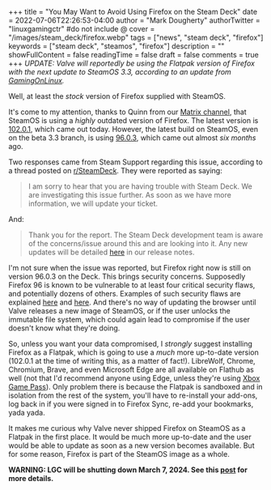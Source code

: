 +++
title = "You May Want to Avoid Using Firefox on the Steam Deck"
date = 2022-07-06T22:26:53-04:00
author = "Mark Dougherty"
authorTwitter = "linuxgamingctr" #do not include @
cover = "/images/steam_deck/firefox.webp"
tags = ["news", "steam deck", "firefox"]
keywords = ["steam deck", "steamos", "firefox"]
description = ""
showFullContent = false
readingTime = false
draft = false
comments = true
+++
*UPDATE: Valve will reportedly be using the Flatpak version of Firefox with the next update to SteamOS 3.3, according to an update from [GamingOnLinux](https://www.gamingonlinux.com/2022/07/you-should-avoid-the-stock-firefox-install-on-steam-deck-as-its-badly-outdated/).*

Well, at least the *stock* version of Firefox supplied with SteamOS.

It's come to my attention, thanks to Quinn from our [Matrix channel](https://matrix.to/#/#linux-gaming-central:matrix.org), that SteamOS is using a *highly* outdated version of Firefox. The latest version is [102.0.1](https://www.mozilla.org/en-US/firefox/102.0.1/releasenotes/), which came out today. However, the latest build on SteamOS, even on the beta 3.3 branch, is using [96.0.3](https://www.mozilla.org/en-US/firefox/96.0.3/releasenotes/), which came out almost *six months* ago.

Two responses came from Steam Support regarding this issue, according to a thread posted on [r/SteamDeck](https://www.reddit.com/r/SteamDeck/comments/vszcq8/the_steam_decks_firefox_continues_to_be_outdated/). They were reported as saying:
> I am sorry to hear that you are having trouble with Steam Deck. We are investigating this issue further. As soon as we have more information, we will update your ticket.

And:
> Thank you for the report. The Steam Deck development team is aware of the concerns/issue around this and are looking into it. Any new updates will be detailed [here](https://store.steampowered.com/news/app/1675200) in our release notes.

I'm not sure when the issue was reported, but Firefox right now is still on version 96.0.3 on the Deck. This brings security concerns. Supposedly Firefox 96 is known to be vulnerable to at least four critical security flaws, and potentially dozens of others. Examples of such security flaws are explained [here](https://www.mozilla.org/security/advisories/mfsa2022-09/) and [here](https://www.mozilla.org/security/advisories/mfsa2022-19/). And there's no way of updating the browser until Valve releases a new image of SteamOS, or if the user unlocks the immutable file system, which could again lead to compromise if the user doesn't know what they're doing.

So, unless you want your data compromised, I *strongly* suggest installing Firefox as a Flatpak, which is going to use a *much* more up-to-date version (102.0.1 at the time of writing this, as a matter of fact!). LibreWolf, Chrome, Chromium, Brave, and even Microsoft Edge are all available on Flathub as well (not that I'd recommend anyone using Edge, unless they're using [Xbox Game Pass](https://linuxgamingcentral.com/posts/xbox-game-pass-quality-throttled-on-linux/)). Only problem there is because the Flatpak is sandboxed and in isolation from the rest of the system, you'll have to re-install your add-ons, log back in if you were signed in to Firefox Sync, re-add your bookmarks, yada yada.

It makes me curious why Valve never shipped Firefox on SteamOS as a Flatpak in the first place. It would be much more up-to-date and the user would be able to update as soon as a new version becomes available. But for some reason, Firefox is part of the SteamOS image as a whole.

**WARNING: LGC will be shutting down March 7, 2024. See this [post](https://linuxgamingcentral.com/posts/the-end-of-lgc/) for more details.**
